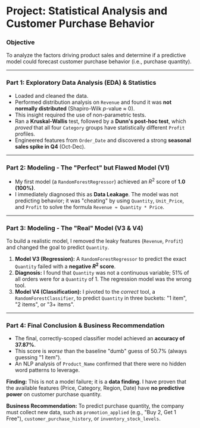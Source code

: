 # Project: Statistical Analysis and Customer Purchase Behavior

### Objective
To analyze the factors driving product sales and determine if a predictive model could forecast customer purchase behavior (i.e., purchase quantity).

---

### Part 1: Exploratory Data Analysis (EDA) & Statistics
* Loaded and cleaned the data.
* Performed distribution analysis on `Revenue` and found it was **not normally distributed** (Shapiro-Wilk $p$-value $\approx$ 0).
* This insight required the use of non-parametric tests.
* Ran a **Kruskal-Wallis** test, followed by a **Dunn's post-hoc test**, which *proved* that all four `Category` groups have statistically different `Profit` profiles.
* Engineered features from `Order_Date` and discovered a strong **seasonal sales spike in Q4** (Oct-Dec).

---

### Part 2: Modeling - The "Perfect" but Flawed Model (V1)
* My first model (a `RandomForestRegressor`) achieved an $R^2$ score of **1.0 (100%)**.
* I immediately diagnosed this as **Data Leakage**. The model was not predicting behavior; it was "cheating" by using `Quantity`, `Unit_Price`, and `Profit` to solve the formula `Revenue ≈ Quantity * Price`.

---

### Part 3: Modeling - The "Real" Model (V3 & V4)
To build a realistic model, I removed the leaky features (`Revenue`, `Profit`) and changed the goal to predict `Quantity`.

1.  **Model V3 (Regression):** A `RandomForestRegressor` to predict the exact `Quantity` failed with a **negative $R^2$ score**.
2.  **Diagnosis:** I found that `Quantity` was not a continuous variable; 51% of all orders were for a `Quantity` of 1. The regression model was the wrong tool.
3.  **Model V4 (Classification):** I pivoted to the *correct* tool, a `RandomForestClassifier`, to predict `Quantity` in three buckets: "1 item", "2 items", or "3+ items".

---

### Part 4: Final Conclusion & Business Recommendation
* The final, correctly-scoped classifier model achieved an **accuracy of 37.87%**.
* This score is *worse* than the baseline "dumb" guess of 50.7% (always guessing "1 item").
* An NLP analysis of `Product_Name` confirmed that there were no hidden word patterns to leverage.

**Finding:** This is not a model failure; it is a **data finding**. I have proven that the available features (Price, Category, Region, Date) have **no predictive power** on customer purchase quantity.

**Business Recommendation:** To predict purchase quantity, the company must collect new data, such as `promotion_applied` (e.g., "Buy 2, Get 1 Free"), `customer_purchase_history`, or `inventory_stock_levels`.
